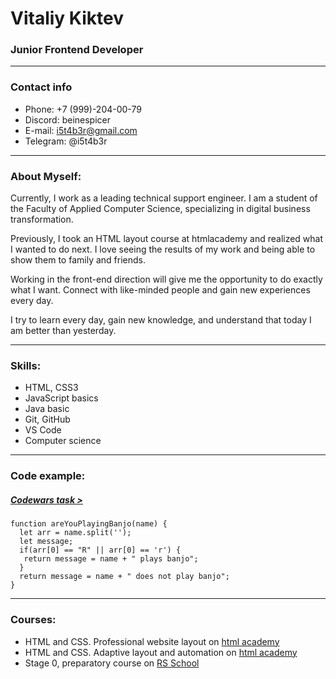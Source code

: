 # Vitaliy Kiktev

### Junior Frontend Developer

---

### Contact info

* Phone: +7 (999)-204-00-79
* Discord: beinespicer
* E-mail: i5t4b3r@gmail.com
* Telegram: @i5t4b3r

---

### About Myself:

Currently, I work as a leading technical support engineer.
I am a student of the Faculty of Applied Computer Science, specializing in digital business transformation.

Previously, I took an HTML layout course at htmlacademy and realized what I wanted to do next. 
I love seeing the results of my work and being able to show them to family and friends.

Working in the front-end direction will give me the opportunity to do exactly what I want. 
Connect with like-minded people and gain new experiences every day.

I try to learn every day, gain new knowledge, and understand that today I am better than yesterday.

---

### Skills:

* HTML, CSS3
* JavaScript basics
* Java basic
* Git, GitHub
* VS Code
* Computer science

--- 

### Code example:
##### [Codewars task >](https://www.codewars.com/kata/53af2b8861023f1d88000832)
```
function areYouPlayingBanjo(name) {
  let arr = name.split('');
  let message;
  if(arr[0] == "R" || arr[0] == 'r') {
   return message = name + " plays banjo";
  }
  return message = name + " does not play banjo";
}
```

---

### Courses:

* HTML and CSS. Professional website layout on [html academy](https://htmlacademy.ru/)
* HTML and CSS. Adaptive layout and automation on [html academy](https://htmlacademy.ru/)
* Stage 0, preparatory course on [RS School](https://rs.school/)